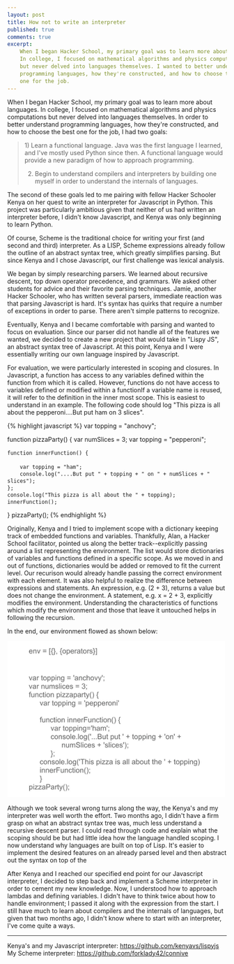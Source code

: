 ```yaml
---
layout: post
title: How not to write an interpreter
published: true
comments: true
excerpt: 
    When I began Hacker School, my primary goal was to learn more about languages.
    In college, I focused on mathematical algorithms and physics computations
    but never delved into languages themselves. I wanted to better understand 
    programming languages, how they're constructed, and how to choose the best 
    one for the job.
---
```


When I began Hacker School, my primary goal was to learn more about languages.
In college, I focused on mathematical algorithms and physics computations
but never delved into languages themselves. In order to better understand 
programming languages, how they're constructed, and how to choose the best 
one for the job, I had two goals:
    
<blockquote>
1) Learn a functional language. Java was the first language I learned,
and I've mostly used Python since then. A functional language would 
provide a new paradigm of how to approach programming.<br>

2) Begin to understand compilers and interpreters by building one myself
in order to understand the internals of languages.
</blockquote>

The second of these goals led to me pairing with fellow
Hacker Schooler Kenya on her quest to write an interpreter for Javascript in Python.
This project was particularly ambitious given that neither of us had written an
interpreter before, I didn't know Javascript, and Kenya was only beginning to learn
Python.

Of course, Scheme is the traditional choice for writing your first (and second and
third) interpreter. As a LISP, Scheme expressions already follow the outline of
an abstract syntax tree, which greatly simplifies parsing. But since Kenya and I 
chose Javascript, our first challenge was lexical analysis.

We began by simply researching parsers. We learned about recursive descent, top down 
operator precedence, and grammars. 
We asked other students for advice and their favorite parsing techniques.
Jamie, another Hacker Schooler, who has written several parsers, immediate reaction 
was that parsing Javascript is hard. It's syntax has quirks that require a number
of exceptions in order to parse. There aren't simple patterns to recognize.

Eventually, Kenya and I became comfortable with parsing and wanted to focus on 
evaluation. Since our parser did not handle all of the features we wanted, we decided
to create a new project that would take in "Lispy JS", an abstract syntax tree of 
Javascript. At this point, Kenya and I were essentially writing our own language inspired
by Javascript.

For evaluation, we were particularly interested in scoping and closures. In Javascript,
a function has access to any variables defined within the function from which it is
called. However, functions do not have access to variables defined or modified within
a functionIf a variable name is reused, it will refer to the definition in the inner most
scope. This is easiest to understand in an example. The following code should log "This pizza is all about the pepperoni....But put ham on 3 slices".

{% highlight javascript %}
var topping = "anchovy";

function pizzaParty() {
    var numSlices = 3;
    var topping = "pepperoni";
    
    function innerFunction() {
    
        var topping = "ham";
        console.log("....But put " + topping + " on " + numSlices + " slices");
    };
    console.log("This pizza is all about the " + topping);
    innerFunction();
}
pizzaParty();
{% endhighlight %}


Originally, Kenya and I tried to implement scope with a dictionary keeping track of 
embedded functions and variables. Thankfully, Alan, a Hacker School facilitator, 
pointed us along the better track--explicitly passing around a list representing the 
environment. The list would store dictionaries of variables and functions defined in
a specific scope. As we moved in and out of functions, dictionaries would be added or 
removed to fit the current level. Our recurison would already handle passing the correct environment with each element.
It was also helpful to realize the difference between expressions and statements.
An expression, e.g. (2 + 3), returns a value but does not change the environment.
A statement, e.g. x = 2 + 3, explicitly modifies the environment. Understanding the 
characteristics of functions which modify the environment and those that leave it untouched
helps in following the recursion.

In the end, our environment flowed as shown below:

<img class="scale-with-grid" src="/images/closure.gif" width=500px>


Although we took several wrong turns along the way, the Kenya's and my interpreter
was well worth the effort. Two months ago, I didn't have a firm grasp on what an
abstract syntax tree was, much less understand a recursive descent parser. I could 
read through code and explain what the scoping should be but had little idea how 
the language handled scoping. I now understand why languages are built on top of Lisp.
It's easier to implement the desired features on an already parsed level and then
abstract out the syntax on top of the 

After Kenya and I reached our specified end point for our Javascript interpreter, I
decided to step back and implement a Scheme interpreter in order to cement my new 
knowledge. Now, I understood how to approach lambdas and defining variables. 
I didn't have to think twice about how to handle environment; I passed it along
with the expression from the start. I still have much to learn about compilers and the 
internals of languages, but given that two months ago, I didn't know where to start
with an interpreter, I've come quite a ways.

<hr />
Kenya's and my Javascript interpreter: <a href=https://github.com/kenyavs/lispyjs>https://github.com/kenyavs/lispyjs</a></br>
My Scheme interpreter: <a href=https://github.com/forklady42/connive>https://github.com/forklady42/connive</a>